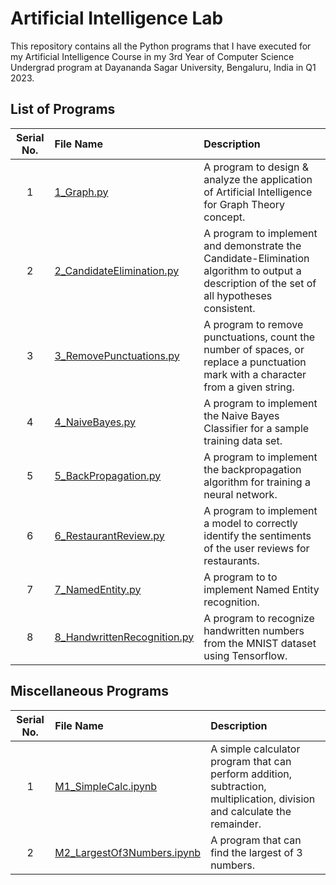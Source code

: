 # Artificial Intelligence Lab

This repository contains all the Python programs that I have executed for my Artificial Intelligence Course in my 3rd Year of Computer Science Undergrad program at Dayananda Sagar University, Bengaluru, India in Q1 2023.

## List of Programs

| Serial No. | File Name | Description |
| :---: | :--- | :--- |
| 1 | [1_Graph.py](https://github.com/rexgraystone/AILab/blob/main/1_Graph.py) | A program to design & analyze the application of Artificial Intelligence for Graph Theory concept. |
| 2 | [2_CandidateElimination.py](https://github.com/rexgraystone/AILab/2_CandidateElimination.py) | A program to implement and demonstrate the Candidate-Elimination algorithm to output a description of the set of all hypotheses consistent. |
| 3 | [3_RemovePunctuations.py](https://github.com/rexgraystone/AILab/3_RemovePunctuations.py) | A program to remove punctuations, count the number of spaces, or replace a punctuation mark with a character from a given string. |
| 4 | [4_NaiveBayes.py](https://github.com/rexgraystone/AILab/4_NaiveBayes.py) | A program to implement the Naive Bayes Classifier for a sample training data set. |
| 5 | [5_BackPropagation.py](https://github.com/rexgraystone/AILab/5_BackPropagation.py) | A program to implement the backpropagation algorithm for training a neural network. |
| 6 | [6_RestaurantReview.py](https://github.com/rexgraystone/AILab/6_RestaurantReview.py) | A program to implement a model to correctly identify the sentiments of the user reviews for restaurants. |
| 7 | [7_NamedEntity.py](https://github.com/rexgraystone/AILab/7_NamedEntity.py) | A program to to implement Named Entity recognition. |
| 8 | [8_HandwrittenRecognition.py](https://github.com/rexgraystone/AILab/8_HandwrittenRecognition.py) | A program to recognize handwritten numbers from the MNIST dataset using Tensorflow. |

## Miscellaneous Programs

| Serial No. | File Name | Description |
| :---: | :--- | :--- |
| 1 | [M1_SimpleCalc.ipynb](https://github.com/rexgraystone/AILab/blob/main/M1_SimpleCalc.ipynb) | A simple calculator program that can perform addition, subtraction, multiplication, division and calculate the remainder. |
| 2 | [M2_LargestOf3Numbers.ipynb](https://github.com/rexgraystone/AILab/blob/main/M2_LargestOf3Numbers.ipynb) | A program that can find the largest of 3 numbers. |
